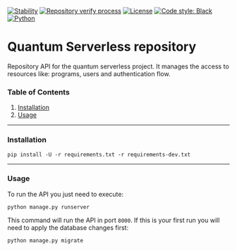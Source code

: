 [![Stability](https://img.shields.io/badge/stability-alpha-f4d03f.svg)](https://github.com/Qiskit-Extensions/quantum-serverless/releases)
[![Repository verify process](https://github.com/Qiskit-Extensions/quantum-serverless/actions/workflows/repository-verify.yaml/badge.svg)](https://github.com/Qiskit-Extensions/quantum-serverless/actions/workflows/repository-verify.yaml)
[![License](https://img.shields.io/github/license/qiskit-community/quantum-prototype-template?label=License)](https://github.com/qiskit-community/quantum-prototype-template/blob/main/LICENSE.txt)
[![Code style: Black](https://img.shields.io/badge/Code%20style-Black-000.svg)](https://github.com/psf/black)
[![Python](https://img.shields.io/badge/3.8%20%7C%203.9%20%7C%203.10-informational)](https://www.python.org/)

# Quantum Serverless repository

Repository API for the quantum serverless project.
It manages the access to resources like: programs, users and authentication flow.

### Table of Contents

1. [Installation](#installation)
2. [Usage](#usage)

----------------------------------------------------------------------------------------------------

### Installation

```shell
pip install -U -r requirements.txt -r requirements-dev.txt
```

----------------------------------------------------------------------------------------------------

### Usage

To run the API you just need to execute:

```shell
python manage.py runserver 
```

This command will run the API in port `8000`. 
If this is your first run you will need to apply the database changes first:

```shell
python manage.py migrate
```
